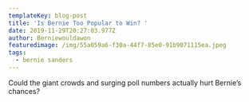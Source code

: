```yaml
---
templateKey: blog-post
title: 'Is Bernie Too Popular to Win? '
date: 2019-11-29T20:27:03.977Z
author: Berniewouldawon
featuredimage: /img/55a059a6-f30a-44f7-85e0-91b9071115ea.jpeg
tags:
  - bernie sanders
---
```

Could the giant crowds and surging poll numbers actually hurt Bernie’s chances?
